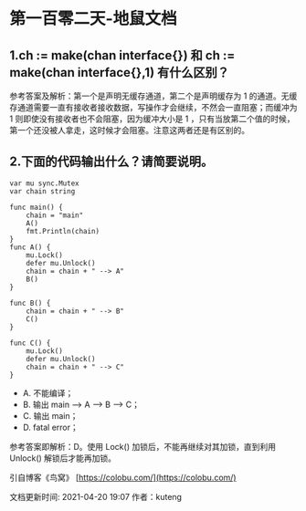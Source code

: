 # 第一百零二天-地鼠文档

## 1.ch := make\(chan interface{}\) 和 ch := make\(chan interface{},1\) 有什么区别？ <a id="8bf9jz"></a>

参考答案及解析：第一个是声明无缓存通道，第二个是声明缓存为 1 的通道。无缓存通道需要一直有接收者接收数据，写操作才会继续，不然会一直阻塞；而缓冲为 1 则即使没有接收者也不会阻塞，因为缓冲大小是 1 ，只有当放第二个值的时候，第一个还没被人拿走，这时候才会阻塞。注意这两者还是有区别的。

## 2.下面的代码输出什么？请简要说明。 <a id="3pn0z4"></a>

```text
var mu sync.Mutex
var chain string

func main() {
    chain = "main"
    A()
    fmt.Println(chain)
}
func A() {
    mu.Lock()
    defer mu.Unlock()
    chain = chain + " --> A"
    B()
}

func B() {
    chain = chain + " --> B"
    C()
}

func C() {
    mu.Lock()
    defer mu.Unlock()
    chain = chain + " --> C"
}
```

* A. 不能编译；
* B. 输出 main –&gt; A –&gt; B –&gt; C；
* C. 输出 main；
* D. fatal error；

参考答案即解析：D。使用 Lock\(\) 加锁后，不能再继续对其加锁，直到利用 Unlock\(\) 解锁后才能再加锁。

引自博客《鸟窝》 [https://colobu.com/](https://colobu.com/)

文档更新时间: 2021-04-20 19:07   作者：kuteng

